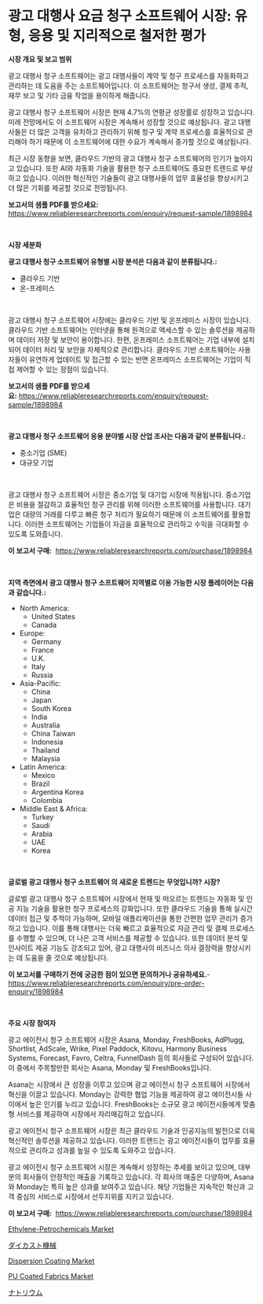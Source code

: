 <p><h1>광고 대행사 요금 청구 소프트웨어 시장: 유형, 응용 및 지리적으로 철저한 평가</h1></p><p><strong>시장 개요 및 보고 범위</strong></p>
<p><p>광고 대행사 청구 소프트웨어는 광고 대행사들이 계약 및 청구 프로세스를 자동화하고 관리하는 데 도움을 주는 소프트웨어입니다. 이 소프트웨어는 청구서 생성, 결제 추적, 재무 보고 및 기타 금융 작업을 용이하게 해줍니다.</p><p>광고 대행사 청구 소프트웨어 시장은 현재 4.7%의 연평균 성장률로 성장하고 있습니다. 미래 전망에서도 이 소프트웨어 시장은 계속해서 성장할 것으로 예상됩니다. 광고 대행사들은 더 많은 고객을 유치하고 관리하기 위해 청구 및 계약 프로세스를 효율적으로 관리해야 하기 때문에 이 소프트웨어에 대한 수요가 계속해서 증가할 것으로 예상됩니다.</p><p>최근 시장 동향을 보면, 클라우드 기반의 광고 대행사 청구 소프트웨어의 인기가 높아지고 있습니다. 또한 AI와 자동화 기술을 활용한 청구 소프트웨어도 중요한 트렌드로 부상하고 있습니다. 이러한 혁신적인 기술들이 광고 대행사들의 업무 효율성을 향상시키고 더 많은 기회를 제공할 것으로 전망됩니다.</p></p>
<p><strong>보고서의 샘플 PDF를 받으세요:</strong> <a href="https://www.reliableresearchreports.com/enquiry/request-sample/1898984">https://www.reliableresearchreports.com/enquiry/request-sample/1898984</a></p>
<p>&nbsp;</p>
<p><strong>시장 세분화</strong></p>
<p><strong>광고 대행사 청구 소프트웨어 유형별 시장 분석은 다음과 같이 분류됩니다.:</strong></p>
<p><ul><li>클라우드 기반</li><li>온-프레미스</li></ul></p>
<p>&nbsp;</p>
<p><p>광고 대행사 청구 소프트웨어 시장에는 클라우드 기반 및 온프레미스 시장이 있습니다. 클라우드 기반 소프트웨어는 인터넷을 통해 원격으로 액세스할 수 있는 솔루션을 제공하며 데이터 저장 및 보안이 용이합니다. 한편, 온프레미스 소프트웨어는 기업 내부에 설치되어 데이터 처리 및 보안을 자체적으로 관리합니다. 클라우드 기반 소프트웨어는 사용자들이 유연하게 업데이트 및 접근할 수 있는 반면 온프레미스 소프트웨어는 기업이 직접 제어할 수 있는 장점이 있습니다.</p></p>
<p><strong>보고서의 샘플 PDF를 받으세요:</strong>&nbsp;<a href="https://www.reliableresearchreports.com/enquiry/request-sample/1898984">https://www.reliableresearchreports.com/enquiry/request-sample/1898984</a></p>
<p>&nbsp;</p>
<p><strong> 광고 대행사 청구 소프트웨어 응용 분야별 시장 산업 조사는 다음과 같이 분류됩니다.:</strong></p>
<p><ul><li>중소기업 (SME)</li><li>대규모 기업</li></ul></p>
<p>&nbsp;</p>
<p><p>광고 대행사 청구 소프트웨어 시장은 중소기업 및 대기업 시장에 적용됩니다. 중소기업은 비용을 절감하고 효율적인 청구 관리를 위해 이러한 소프트웨어를 사용합니다. 대기업은 대량의 거래를 다루고 빠른 청구 처리가 필요하기 때문에 이 소프트웨어를 활용합니다. 이러한 소프트웨어는 기업들이 자금을 효율적으로 관리하고 수익을 극대화할 수 있도록 도와줍니다.</p></p>
<p><strong>이 보고서 구매:</strong>&nbsp; <a href="https://www.reliableresearchreports.com/purchase/1898984">https://www.reliableresearchreports.com/purchase/1898984</a></p>
<p>&nbsp;</p>
<p><strong>지역 측면에서 광고 대행사 청구 소프트웨어 지역별로 이용 가능한 시장 플레이어는 다음과 같습니다.:</strong></p>
<p><ul>
    <li>
        North America:
        <ul>
            <li>United States</li>
            <li>Canada</li>
        </ul>
    </li>
    <li>
        Europe:
        <ul>
            <li>Germany</li>
            <li>France</li>
            <li>U.K.</li>
            <li>Italy</li>
            <li>Russia</li>
        </ul>
    </li>
    <li>
        Asia-Pacific:
        <ul>
            <li>China</li>
            <li>Japan</li>
            <li>South Korea</li>
            <li>India</li>
            <li>Australia</li>
            <li>China Taiwan</li>
            <li>Indonesia</li>
            <li>Thailand</li>
            <li>Malaysia</li>
        </ul>
    </li>
    <li>
        Latin America:
        <ul>
            <li>Mexico</li>
            <li>Brazil</li>
            <li>Argentina Korea</li>
            <li>Colombia</li>
        </ul>
    </li>
    <li>
        Middle East & Africa:
        <ul>
            <li>Turkey</li>
            <li>Saudi</li>
            <li>Arabia</li>
            <li>UAE</li>
            <li>Korea</li>
        </ul>
    </li>
    </ul></p>
<p>&nbsp;</p>
<p><strong>글로벌 광고 대행사 청구 소프트웨어 의 새로운 트렌드는 무엇입니까? 시장?</strong></p>
<p><p>글로벌 광고 대행사 청구 소프트웨어 시장에서 현재 및 떠오르는 트렌드는 자동화 및 인공 지능 기술을 활용한 청구 프로세스의 강화입니다. 또한 클라우드 기술을 통해 실시간 데이터 접근 및 추적이 가능하며, 모바일 애플리케이션을 통한 간편한 업무 관리가 증가하고 있습니다. 이를 통해 대행사는 더욱 빠르고 효율적으로 자금 관리 및 결제 프로세스를 수행할 수 있으며, 더 나은 고객 서비스를 제공할 수 있습니다. 또한 데이터 분석 및 인사이트 제공 기능도 강조되고 있어, 광고 대행사의 비즈니스 의사 결정력을 향상시키는 데 도움을 줄 것으로 예상됩니다.</p></p>
<p><strong>이 보고서를 구매하기 전에 궁금한 점이 있으면 문의하거나 공유하세요.</strong>- <a href="https://www.reliableresearchreports.com/enquiry/pre-order-enquiry/1898984">https://www.reliableresearchreports.com/enquiry/pre-order-enquiry/1898984</a></p>
<p>&nbsp;</p>
<p><strong>주요 시장 참여자</strong></p>
<p><p>광고 에이전시 청구 소프트웨어 시장은 Asana, Monday, FreshBooks, AdPlugg, Shortlist, AdScale, Wrike, Pixel Paddock, Kitovu, Harmony Business Systems, Forecast, Favro, Celtra, FunnelDash 등의 회사들로 구성되어 있습니다. 이 중에서 주목할만한 회사는 Asana, Monday 및 FreshBooks입니다.</p><p>Asana는 시장에서 큰 성장을 이루고 있으며 광고 에이전시 청구 소프트웨어 시장에서 혁신을 이끌고 있습니다. Monday는 강력한 협업 기능을 제공하여 광고 에이전시들 사이에서 높은 인기를 누리고 있습니다. FreshBooks는 소규모 광고 에이전시들에게 맞춤형 서비스를 제공하여 시장에서 자리매김하고 있습니다.</p><p>광고 에이전시 청구 소프트웨어 시장은 최근 클라우드 기술과 인공지능의 발전으로 더욱 혁신적인 솔루션을 제공하고 있습니다. 이러한 트랜드는 광고 에이전시들이 업무를 효율적으로 관리하고 성과를 높일 수 있도록 도와주고 있습니다.</p><p>광고 에이전시 청구 소프트웨어 시장은 계속해서 성장하는 추세를 보이고 있으며, 대부분의 회사들이 안정적인 매출을 기록하고 있습니다. 각 회사의 매출은 다양하며, Asana와 Monday는 특히 높은 성과를 보여주고 있습니다. 해당 기업들은 지속적인 혁신과 고객 중심의 서비스로 시장에서 선두지위를 지키고 있습니다.</p></p>
<p><strong>이 보고서 구매:</strong>&nbsp;&nbsp;<a href="https://www.reliableresearchreports.com/purchase/1898984">https://www.reliableresearchreports.com/purchase/1898984</a></p>
<p><p><a href="https://github.com/Krish2023na/Market-Research-Report-List-3/blob/main/ethylene-petrochemicals-market.md">Ethylene-Petrochemicals Market</a></p><p><a href="https://github.com/cnnriuez22368/Market-Research-Report-List-1/blob/main/54120681785.md">ダイカスト機械</a></p><p><a href="https://issuu.com/reportprime-2/docs/dispersion-coating-market-size-2030.pptx">Dispersion Coating Market</a></p><p><a href="https://issuu.com/reportprime-2/docs/pu-coated-fabrics-market-size-2030.pptx">PU Coated Fabrics Market</a></p><p><a href="https://github.com/zekaoe592392/Market-Research-Report-List-1/blob/main/28191081784.md">ナトリウム</a></p></p>
